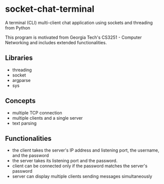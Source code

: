 # socket-chat-terminal
A terminal (CLI) multi-client chat application using sockets and threading from Python

This program is motivated from Georgia Tech's CS3251 - Computer Networking and includes extended functionalities.

## Libraries
- threading
- socket
- argparse
- sys
## Concepts
- multiple TCP connection
- multiple clients and a single server
- text parsing
## Functionalities 
- the client takes the server's IP address and listening port, the username, and the password
- the server takes its listening port and the password.
- client can be connected only if the password matches the server's password
- server can display multiple clients sending messages simultaneously

